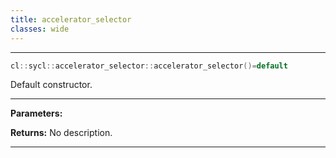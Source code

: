 ```yaml
---
title: accelerator_selector
classes: wide
---
```



---

```cpp
cl::sycl::accelerator_selector::accelerator_selector()=default
```


Default constructor. 


---
**Parameters:**

**Returns:** No description.

---

